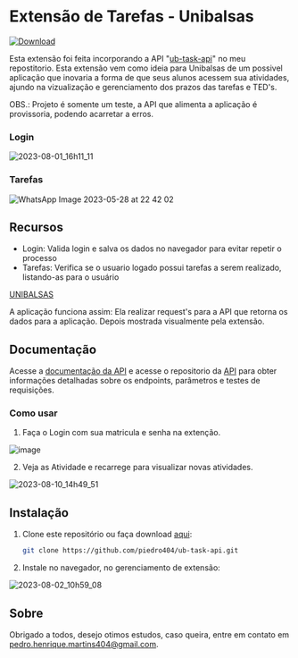 # Extensão de Tarefas - Unibalsas 

[![Download](https://img.shields.io/badge/Download-Latest%20Version-blue)](https://www.mediafire.com/file/5a2hcbup9qq2bdk/ub-task-extension.rar/file)

Esta extensão foi feita incorporando a API "[ub-task-api](https://github.com/piedro404/ub-task-api/tree/main)" no meu repostitorio. Esta extensão vem como ideia para Unibalsas de um possivel aplicação que inovaria a forma de que seus alunos acessem sua atividades, ajundo na vizualização e gerenciamento dos prazos das tarefas e TED's.

OBS.: Projeto é somente um teste, a API que alimenta a aplicação é provissoria, podendo acarretar a erros.

### Login
![2023-08-01_16h11_11](https://github.com/piedro404/ub-task-extension/assets/88720549/fb57388c-a675-471e-905e-26f20834391c)

### Tarefas
![WhatsApp Image 2023-05-28 at 22 42 02](https://github.com/piedro404/ub-task-extension/assets/88720549/dba2638d-2aef-414c-bed2-e160f443752e)

## Recursos
- Login: Valida login e salva os dados no navegador para evitar repetir o processo
- Tarefas: Verifica se o usuario logado possui tarefas a serem realizado, listando-as para o usuário

[UNIBALSAS](https://www.unibalsas.edu.br/)

A aplicação funciona assim:
Ela realizar request's para a API que retorna os dados para a aplicação. Depois mostrada visualmente pela extensão.

## Documentação
Acesse a [documentação da API](https://ub-task-api.vercel.app/docs) e acesse o repositorio da [API](https://github.com/piedro404/ub-task-api/tree/main) para obter informações detalhadas sobre os endpoints, parâmetros e testes de requisições.

### Como usar
1. Faça o Login com sua matricula e senha na extenção.
   
![image](https://github.com/piedro404/ub-task-extension/assets/88720549/63b2a7ed-5588-4d6d-9416-59aaa53b6360)

2. Veja as Atividade e recarrege para visualizar novas atividades.

![2023-08-10_14h49_51](https://github.com/piedro404/ub-task-extension/assets/88720549/819f1573-233f-48ca-98dd-7e76f4a12118)

## Instalação

1. Clone este repositório ou faça download [aqui](https://www.mediafire.com/file/5a2hcbup9qq2bdk/ub-task-extension.rar/file):
   
   ```bash
   git clone https://github.com/piedro404/ub-task-api.git
   ```
2. Instale no navegador, no gerenciamento de extensão:
   
![2023-08-02_10h59_08](https://github.com/piedro404/ub-task-extension/assets/88720549/01cbee96-4724-4d90-a1b8-61c9e752cc8a)


## Sobre
Obrigado a todos, desejo otimos estudos, caso queira, entre em contato em pedro.henrique.martins404@gmail.com.
